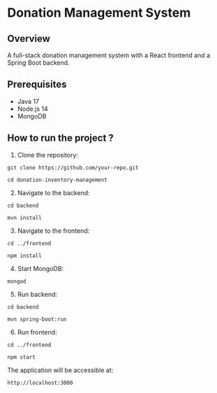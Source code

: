 # Donation Management System

## Overview

A full-stack donation management system with a React frontend and a Spring Boot backend.

## Prerequisites

- Java 17
- Node.js 14
- MongoDB

## How to run the project ?

1. Clone the repository:
```
git clone https://github.com/your-repo.git
```

```
cd donation-inventory-management

```

2. Navigate to the backend:
```
cd backend
```

```
mvn install
```

3. Navigate to the frontend:
```
cd ../frontend
```

```
npm install
```

4. Start MongoDB:
```
mongod
```

5. Run backend:
```
cd backend
```

```
mvn spring-boot:run
```

6. Run frontend:
```
cd ../frontend
```

```
npm start
```

The application will be accessible at:
```
http://localhost:3000
```


